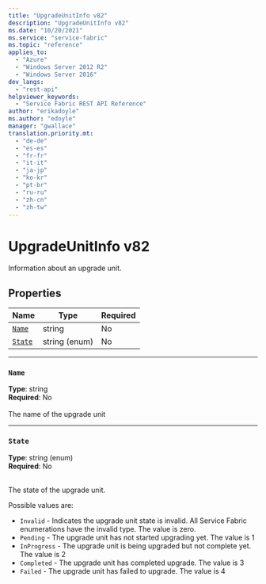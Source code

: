 ```yaml
---
title: "UpgradeUnitInfo v82"
description: "UpgradeUnitInfo v82"
ms.date: "10/20/2021"
ms.service: "service-fabric"
ms.topic: "reference"
applies_to: 
  - "Azure"
  - "Windows Server 2012 R2"
  - "Windows Server 2016"
dev_langs: 
  - "rest-api"
helpviewer_keywords: 
  - "Service Fabric REST API Reference"
author: "erikadoyle"
ms.author: "edoyle"
manager: "gwallace"
translation.priority.mt: 
  - "de-de"
  - "es-es"
  - "fr-fr"
  - "it-it"
  - "ja-jp"
  - "ko-kr"
  - "pt-br"
  - "ru-ru"
  - "zh-cn"
  - "zh-tw"
---
```

# UpgradeUnitInfo v82

Information about an upgrade unit.

## Properties
| Name | Type | Required |
| --- | --- | --- |
| [`Name`](#name) | string | No |
| [`State`](#state) | string (enum) | No |

____
### `Name`
__Type__: string <br/>
__Required__: No<br/>
<br/>
The name of the upgrade unit

____
### `State`
__Type__: string (enum) <br/>
__Required__: No<br/>
<br/>


The state of the upgrade unit.

Possible values are: 

  - `Invalid` - Indicates the upgrade unit state is invalid. All Service Fabric enumerations have the invalid type. The value is zero.
  - `Pending` - The upgrade unit has not started upgrading yet. The value is 1
  - `InProgress` - The upgrade unit is being upgraded but not complete yet. The value is 2
  - `Completed` - The upgrade unit has completed upgrade. The value is 3
  - `Failed` - The upgrade unit has failed to upgrade. The value is 4


